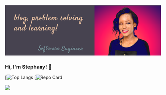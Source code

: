 
![Header](https://raw.githubusercontent.com/Stephany-Doris/Stephany-Doris/main/my-pic.png "Header")
### Hi, I'm Stephany! 👋

[![Top Langs](https://github-readme-stats.vercel.app/api/top-langs/?username=Stephany-Doris&layout=compact)
[![Repo Card](https://github-readme-stats.vercel.app/api/repocard/?username=Stephany-Doris&layout=compact)

<img align="center" src="https://github-readme-stats.vercel.app/api?username=Stephany-Doris&hide=issues,contribs&show_icons=true&theme=dark" />
<!--
**Stephany-Doris/Stephany-Doris** is a ✨ _special_ ✨ repository because its `README.md` (this file) appears on your GitHub profile.

Here are some ideas to get you started:

- 🔭 I’m currently working on ...
- 🌱 I’m currently learning ...
- 👯 I’m looking to collaborate on ...
- 🤔 I’m looking for help with ...
- 💬 Ask me about ...
- 📫 How to reach me: ...
- 😄 Pronouns: ...
- ⚡ Fun fact: ...
-->
